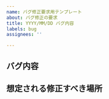 ```yaml
---
name: バグ修正要求用テンプレート
about: バグ修正の要求
title: YYYY/MM/DD バグ内容
labels: bug
assignees: ''

---
```


## バグ内容


## 想定される修正すべき場所
